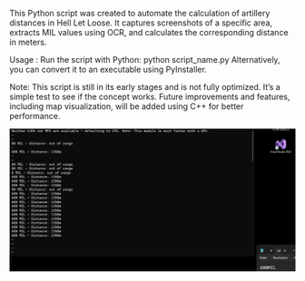This Python script was created to automate the calculation of artillery distances in Hell Let Loose. It captures screenshots of a specific area, extracts MIL values using OCR, and calculates the corresponding distance in meters.

Usage : 
Run the script with Python:
python script_name.py
Alternatively, you can convert it to an executable using PyInstaller.

Note:
This script is still in its early stages and is not fully optimized. 
It’s a simple test to see if the concept works. Future improvements and features, including map visualization, will be added using C++ for better performance.


![Screenshot](assets/screenshot.png)
